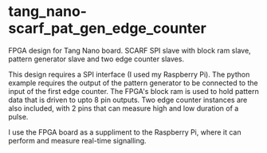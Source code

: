 # tang_nano-scarf_pat_gen_edge_counter
FPGA design for Tang Nano board. SCARF SPI slave with block ram slave, pattern generator slave and two edge counter slaves.

This design requires a SPI interface (I used my Raspberry Pi). The python example requires the output of the pattern generator to be connected to the input of the first edge counter. The FPGA's block ram is used to hold pattern data that is driven to upto 8 pin outputs. Two edge counter instances are also included, with 2 pins that can measure high and low duration of a pulse.

I use the FPGA board as a suppliment to the Raspberry Pi, where it can perform and measure real-time signalling.
